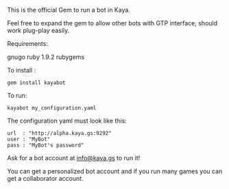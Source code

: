This is the official Gem to run a bot in Kaya.


Feel free to expand the gem to allow other bots with GTP interface, should work plug-play easily.

Requirements:

   gnugo 
   ruby 1.9.2
   rubygems

To install :

    gem install kayabot

To run:

    kayabot my_configuration.yaml

The configuration yaml must look like this:

    url  : "http://alpha.kaya.gs:9292"
    user : "MyBot"
    pass : "MyBot's password"

Ask for a bot account at info@kaya.gs to run it!

You can get a personalized bot account and if you run many games you can get a collaborator account.




